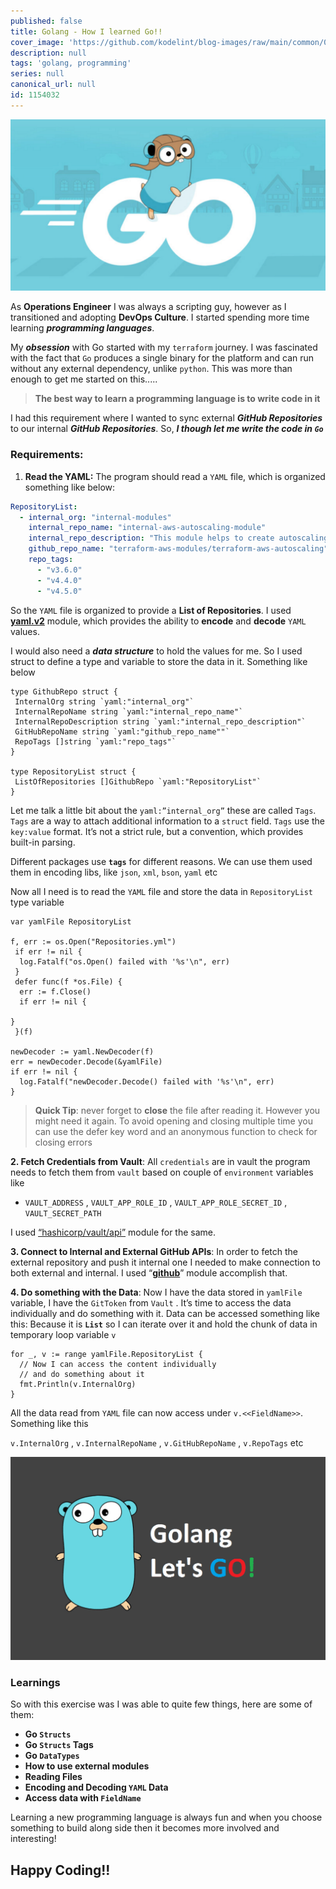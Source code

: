 ```yaml
---
published: false
title: Golang - How I learned Go!!
cover_image: 'https://github.com/kodelint/blog-images/raw/main/common/01-learn-go.png'
description: null
tags: 'golang, programming'
series: null
canonical_url: null
id: 1154032
---
```


![](https://github.com/kodelint/blog-images/raw/main/common/02-learn-go.png)

As **Operations Engineer** I was always a scripting guy, however as I transitioned and adopting **DevOps Culture**. I started spending more time learning _**programming languages**_.

My _**obsession**_ with Go started with my `terraform` journey. I was fascinated with the fact that `Go` produces a single binary for the platform and can run without any external dependency, unlike `python`. This was more than enough to get me started on this.....

> **The best way to learn a programming language is to write code in it**

I had this requirement where I wanted to sync external _**GitHub Repositories**_ to our internal _**GitHub Repositories**_. So, _**I though let me write the code in `Go`**_

### Requirements:

 1. **Read the YAML:** The program should read a `YAML` file, which is organized something like below:

```yaml
RepositoryList:
  - internal_org: "internal-modules"
    internal_repo_name: "internal-aws-autoscaling-module"
    internal_repo_description: "This module helps to create autoscaling groups and corresponding launch configurations for AWS"
    github_repo_name: "terraform-aws-modules/terraform-aws-autoscaling"
    repo_tags:
      - "v3.6.0"
      - "v4.4.0"
      - "v4.5.0"
```

So the `YAML` file is organized to provide a **List of Repositories**. I used [**yaml.v2**](http://"gopkg.in/yaml.v2") module, which provides the ability to **encode** and **decode** `YAML` values.

I would also need a _**data structure**_ to hold the values for me. So I used struct to define a type and variable to store the data in it. Something like below

```golang
type GithubRepo struct {
 InternalOrg string `yaml:"internal_org"`
 InternalRepoName string `yaml:"internal_repo_name"`
 InternalRepoDescription string `yaml:"internal_repo_description"`
 GitHubRepoName string `yaml:"github_repo_name""`
 RepoTags []string `yaml:"repo_tags"`
}

type RepositoryList struct {
 ListOfRepositories []GithubRepo `yaml:"RepositoryList"`
}
```

Let me talk a little bit about the `yaml:”internal_org”` these are called `Tags`. `Tags` are a way to attach additional information to a `struct` field. `Tags` use the `key:value` format. It’s not a strict rule, but a convention, which provides built-in parsing.

Different packages use **`tags`** for different reasons. We can use them used them in encoding libs, like `json`, `xml`, `bson`, `yaml` etc

Now all I need is to read the `YAML` file and store the data in `RepositoryList` type variable

```golang
var yamlFile RepositoryList

f, err := os.Open("Repositories.yml")
 if err != nil {
  log.Fatalf("os.Open() failed with '%s'\n", err)
 }
 defer func(f *os.File) {
  err := f.Close()
  if err != nil {

}
 }(f)

newDecoder := yaml.NewDecoder(f)
err = newDecoder.Decode(&yamlFile)
if err != nil {
  log.Fatalf("newDecoder.Decode() failed with '%s'\n", err)
}
```

> **Quick Tip**: never forget to **close** the file after reading it. However you might need it again. To avoid opening and closing multiple time you can use the defer key word and an anonymous function to check for closing errors

**2. Fetch Credentials from Vault**: All `credentials` are in vault the program needs to fetch them from `vault` based on couple of `environment` variables like

* `VAULT_ADDRESS` , `VAULT_APP_ROLE_ID` , `VAULT_APP_ROLE_SECRET_ID` , `VAULT_SECRET_PATH`

I used [“hashicorp/vault/api”](http://"github.com/hashicorp/vault/api") module for the same.

**3. Connect to Internal and External GitHub APIs**: In order to fetch the external repository and push it internal one I needed to make connection to both external and internal. I used “[**github**](http://"github.com/google/go-github/v38/github")” module accomplish that.

**4. Do something with the Data**: Now I have the data stored in `yamlFile` variable, I have the `GitToken` from `Vault` . It’s time to access the data individually and do something with it. Data can be accessed something like this: Because it is **`List`** so I can iterate over it and hold the chunk of data in temporary loop variable `v`

```golang
for _, v := range yamlFile.RepositoryList {
  // Now I can access the content individually
  // and do something about it
  fmt.Println(v.InternalOrg)
}
```

All the data read from `YAML` file can now access under `v.<<FieldName>>`. Something like this

`v.InternalOrg` , `v.InternalRepoName` , `v.GitHubRepoName` , `v.RepoTags` etc

![](https://github.com/kodelint/blog-images/raw/main/common/01-learn-go.png)

### Learnings

So with this exercise was I was able to quite few things, here are some of them:
>
* **Go `Structs`**
* **Go `Structs` Tags**
* **Go `DataTypes`**
* **How to use external modules**
* **Reading Files**
* **Encoding and Decoding `YAML` Data**
* **Access data with `FieldName`**

Learning a new programming language is always fun and when you choose something to build along side then it becomes more involved and interesting!

## Happy Coding!!
